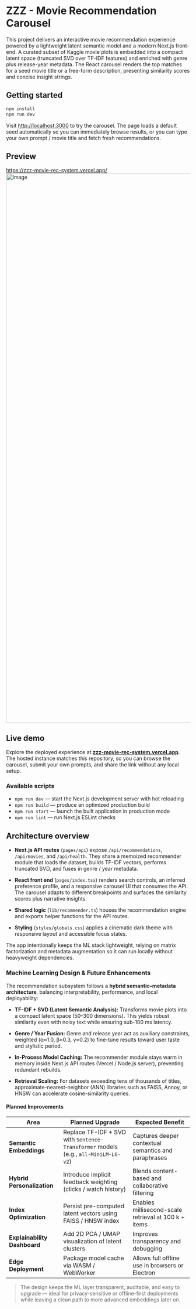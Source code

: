 # ZZZ - Movie Recommendation Carousel

This project delivers an interactive movie recommendation experience powered by a lightweight latent semantic model and a modern
Next.js front-end. A curated subset of Kaggle movie plots is embedded into a compact latent space (truncated SVD over TF-IDF
features) and enriched with genre plus release-year metadata. The React carousel renders the top matches for a seed movie title or
a free-form description, presenting similarity scores and concise insight strings.

## Getting started

```bash
npm install
npm run dev
```

Visit [http://localhost:3000](http://localhost:3000) to try the carousel. The page loads a default seed automatically so you can
immediately browse results, or you can type your own prompt / movie title and fetch fresh recommendations.

## Preview
https://zzz-movie-rec-system.vercel.app/
<img width="2272" height="1500" alt="image" src="https://github.com/user-attachments/assets/63d6a6b6-ca4b-444f-a8c5-fbf9b2810ac7" />


## Live demo

Explore the deployed experience at **[zzz-movie-rec-system.vercel.app](https://zzz-movie-rec-system.vercel.app/)**. The hosted instance matches this repository, so you can browse the carousel, submit your own prompts, and share the link without any local setup.

### Available scripts

* `npm run dev` — start the Next.js development server with hot reloading
* `npm run build` — produce an optimized production build
* `npm run start` — launch the built application in production mode
* `npm run lint` — run Next.js ESLint checks

## Architecture overview

* **Next.js API routes** (`pages/api`) expose `/api/recommendations`, `/api/movies`, and `/api/health`. They share a memoized
  recommender module that loads the dataset, builds TF-IDF vectors, performs truncated SVD, and fuses in genre / year metadata.

* **React front end** (`pages/index.tsx`) renders search controls, an inferred preference profile, and a responsive carousel UI that
  consumes the API. The carousel adapts to different breakpoints and surfaces the similarity scores plus narrative insights.

* **Shared logic** (`lib/recommender.ts`) houses the recommendation engine and exports helper functions for the API routes.

* **Styling** (`styles/globals.css`) applies a cinematic dark theme with responsive layout and accessible focus states.

The app intentionally keeps the ML stack lightweight, relying on matrix factorization and metadata augmentation so it can run
locally without heavyweight dependencies.

### Machine Learning Design & Future Enhancements

The recommendation subsystem follows a **hybrid semantic–metadata architecture**, balancing interpretability, performance, and local deployability:

* **TF-IDF + SVD (Latent Semantic Analysis):**
  Transforms movie plots into a compact latent space (50–300 dimensions). This yields robust similarity even with noisy text while ensuring sub-100 ms latency.

* **Genre / Year Fusion:**
  Genre and release year act as auxiliary constraints, weighted (α≈1.0, β≈0.3, γ≈0.2) to fine-tune results toward user taste and stylistic period.

* **In-Process Model Caching:**
  The recommender module stays warm in memory inside Next.js API routes (Vercel / Node.js server), preventing redundant rebuilds.

* **Retrieval Scaling:**
  For datasets exceeding tens of thousands of titles, approximate-nearest-neighbor (ANN) libraries such as FAISS, Annoy, or HNSW can accelerate cosine-similarity queries.

#### Planned Improvements

| Area                         | Planned Upgrade                                                                    | Expected Benefit                                     |
| ---------------------------- | ---------------------------------------------------------------------------------- | ---------------------------------------------------- |
| **Semantic Embeddings**      | Replace TF-IDF + SVD with `Sentence-Transformer` models (e.g., `all-MiniLM-L6-v2`) | Captures deeper contextual semantics and paraphrases |
| **Hybrid Personalization**   | Introduce implicit feedback weighting (clicks / watch history)                     | Blends content-based and collaborative filtering     |
| **Index Optimization**       | Persist pre-computed latent vectors using FAISS / HNSW index                       | Enables millisecond-scale retrieval at 100 k + items |
| **Explainability Dashboard** | Add 2D PCA / UMAP visualization of latent clusters                                 | Improves transparency and debugging                  |
| **Edge Deployment**          | Package model cache via WASM / WebWorker                                           | Allows full offline use in browsers or Electron      |

> The design keeps the ML layer transparent, auditable, and easy to upgrade — ideal for privacy-sensitive or offline-first deployments while leaving a clean path to more advanced embeddings later on.

